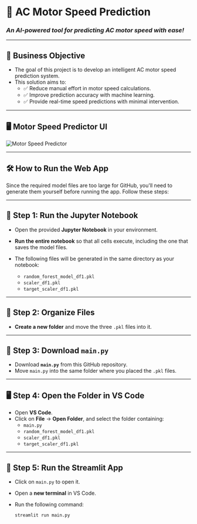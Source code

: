 # 🚀 AC Motor Speed Prediction  

### *An AI-powered tool for predicting AC motor speed with ease!*  

---

## **📌 Business Objective**  
* The goal of this project is to develop an intelligent AC motor speed prediction system.  
* This solution aims to:  
  * ✅ Reduce manual effort in motor speed calculations.  
  * ✅ Improve prediction accuracy with machine learning.  
  * ✅ Provide real-time speed predictions with minimal intervention.  

---

## **🖥️ Motor Speed Predictor UI**  
![Motor Speed Predictor](your-image-url)

---

## **🛠️ How to Run the Web App**  

Since the required model files are too large for GitHub, you'll need to generate them yourself before running the app. Follow these steps:  

---

## 🔹 **Step 1: Run the Jupyter Notebook**  
* Open the provided **Jupyter Notebook** in your environment.  
* **Run the entire notebook** so that all cells execute, including the one that saves the model files.  
* The following files will be generated in the same directory as your notebook:  

  * `random_forest_model_df1.pkl`  
  * `scaler_df1.pkl`  
  * `target_scaler_df1.pkl`  

---

## 📂 **Step 2: Organize Files**  
* **Create a new folder** and move the three `.pkl` files into it.  

---

## 🔽 **Step 3: Download `main.py`**  
* Download **`main.py`** from this GitHub repository.  
* Move `main.py` into the same folder where you placed the `.pkl` files.  

---

## 🖥️ **Step 4: Open the Folder in VS Code**  
* Open **VS Code**.  
* Click on **File** → **Open Folder**, and select the folder containing:  
  * `main.py`  
  * `random_forest_model_df1.pkl`  
  * `scaler_df1.pkl`  
  * `target_scaler_df1.pkl`  

---

## 🚦 **Step 5: Run the Streamlit App**  
* Click on `main.py` to open it.  
* Open a **new terminal** in VS Code.  
* Run the following command:  

  ```sh
  streamlit run main.py
